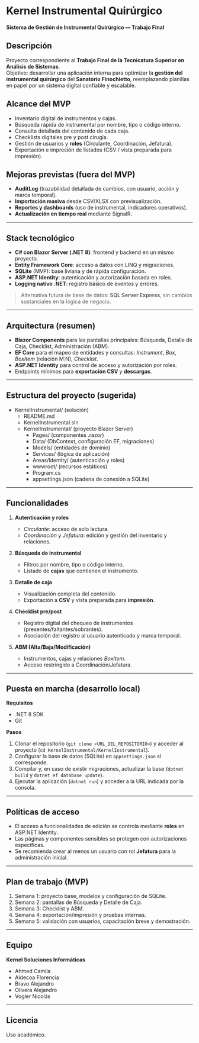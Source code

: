 # Kernel Instrumental Quirúrgico
**Sistema de Gestión de Instrumental Quirúrgico — Trabajo Final**

## Descripción
Proyecto correspondiente al **Trabajo Final de la Tecnicatura Superior en Análisis de Sistemas**.  
Objetivo: desarrollar una aplicación interna para optimizar la **gestión del instrumental quirúrgico** del **Sanatorio Finochietto**, reemplazando planillas en papel por un sistema digital confiable y escalable.

## Alcance del MVP
- Inventario digital de instrumentos y cajas.  
- Búsqueda rápida de instrumental por nombre, tipo o código interno.  
- Consulta detallada del contenido de cada caja.  
- Checklists digitales pre y post cirugía.  
- Gestión de usuarios y **roles** (Circulante, Coordinación, Jefatura).  
- Exportación e impresión de listados (CSV / vista preparada para impresión).

## Mejoras previstas (fuera del MVP)
- **AuditLog** (trazabilidad detallada de cambios, con usuario, acción y marca temporal).  
- **Importación masiva** desde CSV/XLSX con previsualización.  
- **Reportes y dashboards** (uso de instrumental, indicadores operativos).  
- **Actualización en tiempo real** mediante SignalR.

---

## Stack tecnológico
- **C# con Blazor Server (.NET 8)**: frontend y backend en un mismo proyecto.  
- **Entity Framework Core**: acceso a datos con LINQ y migraciones.  
- **SQLite** (MVP): base liviana y de rápida configuración.  
- **ASP.NET Identity**: autenticación y autorización basada en roles.  
- **Logging nativo .NET**: registro básico de eventos y errores.

> Alternativa futura de base de datos: **SQL Server Express**, sin cambios sustanciales en la lógica de negocio.

---

## Arquitectura (resumen)
- **Blazor Components** para las pantallas principales: Búsqueda, Detalle de Caja, Checklist, Administración (ABM).  
- **EF Core** para el mapeo de entidades y consultas: *Instrument*, *Box*, *BoxItem* (relación M:N), *Checklist*.  
- **ASP.NET Identity** para control de acceso y autorización por roles.  
- Endpoints mínimos para **exportación CSV** y **descargas**.

---

## Estructura del proyecto (sugerida)
- KernelInstrumental/ (solución)
  - README.md  
  - KernelInstrumental.sln  
  - KernelInstrumental/ (proyecto Blazor Server)  
    - Pages/ (componentes .razor)  
    - Data/ (DbContext, configuración EF, migraciones)  
    - Models/ (entidades de dominio)  
    - Services/ (lógica de aplicación)  
    - Areas/Identity/ (autenticación y roles)  
    - wwwroot/ (recursos estáticos)  
    - Program.cs  
    - appsettings.json (cadena de conexión a SQLite)

---

## Funcionalidades
1. **Autenticación y roles**  
   - *Circulante*: acceso de solo lectura.  
   - *Coordinación* y *Jefatura*: edición y gestión del inventario y relaciones.

2. **Búsqueda de instrumental**  
   - Filtros por nombre, tipo o código interno.  
   - Listado de **cajas** que contienen el instrumento.

3. **Detalle de caja**  
   - Visualización completa del contenido.  
   - Exportación a **CSV** y vista preparada para **impresión**.

4. **Checklist pre/post**  
   - Registro digital del chequeo de instrumentos (presentes/faltantes/sobrantes).  
   - Asociación del registro al usuario autenticado y marca temporal.

5. **ABM (Alta/Baja/Modificación)**  
   - Instrumentos, cajas y relaciones *BoxItem*.  
   - Acceso restringido a Coordinación/Jefatura.

---

## Puesta en marcha (desarrollo local)

**Requisitos**  
- .NET 8 SDK  
- Git

**Pasos**
1. Clonar el repositorio (`git clone <URL_DEL_REPOSITORIO>`) y acceder al proyecto (`cd KernelInstrumental/KernelInstrumental`).  
2. Configurar la base de datos (SQLite) en `appsettings.json` si corresponde.  
3. Compilar y, en caso de existir migraciones, actualizar la base (`dotnet build` y `dotnet ef database update`).  
4. Ejecutar la aplicación (`dotnet run`) y acceder a la URL indicada por la consola.

---

## Políticas de acceso
- El acceso a funcionalidades de edición se controla mediante **roles** en ASP.NET Identity.  
- Las páginas y componentes sensibles se protegen con autorizaciones específicas.  
- Se recomienda crear al menos un usuario con rol **Jefatura** para la administración inicial.

---

## Plan de trabajo (MVP)
1. Semana 1: proyecto base, modelos y configuración de SQLite.  
2. Semana 2: pantallas de Búsqueda y Detalle de Caja.  
3. Semana 3: Checklist y ABM.  
4. Semana 4: exportación/impresión y pruebas internas.  
5. Semana 5: validación con usuarios, capacitación breve y demostración.

---

## Equipo
**Kernel Soluciones Informáticas**  
- Ahmed Camila  
- Aldecoa Florencia  
- Bravo Alejandro  
- Olivera Alejandro  
- Vogler Nicolás

---

## Licencia
Uso académico.
